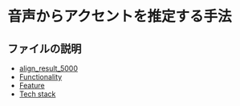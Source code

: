 # 音声からアクセントを推定する手法
## ファイルの説明
* [align_result_5000](./align_result_5000)
* [Functionality](#functionality)
* [Feature](#feature)
* [Tech stack](#tech-stack)
